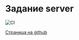 # Задание  server

![CI](https://github.com/satriks/ahj_server/actions/workflows/web.yml/badge.svg)


<a href=https://satriks.github.io/agj_server target=”_blank”>Страница на github</a>
